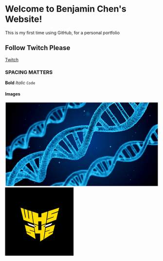 # Welcome to Benjamin Chen's Website!
This is my first time using GitHub, for a personal portfolio

## Follow Twitch Please
[Twitch](https://www.twitch.tv/benchenlive)

### SPACING MATTERS
**Bold** 
_Italic_
`Code` 

#### Images
![DNA](Biology.png "I am really interested in biology!")
![WHS 542 Team Logo](542.png "I am part of the WHS 542 Robotics Team! Last year, we made it to worlds!")


